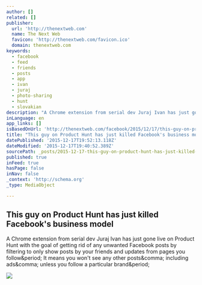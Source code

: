```yaml
---
author: []
related: []
publisher:
  url: 'http://thenextweb.com'
  name: The Next Web
  favicon: 'http://thenextweb.com/favicon.ico'
  domain: thenextweb.com
keywords:
  - facebook
  - feed
  - friends
  - posts
  - app
  - ivan
  - juraj
  - photo-sharing
  - hunt
  - slovakian
description: "A Chrome extension from serial dev Juraj Ivan has just gone live on Product Hunt with the goal of getting rid of any unwanted Facebook posts by filtering to only show posts by your friends and updates from pages you follow. It means you won't see any other posts, including ads, unless you follow a particular brand."
inLanguage: en
app_links: []
isBasedOnUrl: 'http://thenextweb.com/facebook/2015/12/17/this-guy-on-product-hunt-has-just-killed-facebooks-business-model/'
title: "This guy on Product Hunt has just killed Facebook's business model"
datePublished: '2015-12-17T19:52:13.118Z'
dateModified: '2015-12-17T19:40:52.389Z'
sourcePath: _posts/2015-12-17-this-guy-on-product-hunt-has-just-killed-facebooks-business.md
published: true
inFeed: true
hasPage: false
inNav: false
_context: 'http://schema.org'
_type: MediaObject

---
```

<article style=""><h1>This guy on Product Hunt has just killed Facebook's business model</h1><p>A Chrome extension from serial dev Juraj Ivan has just gone live on Product Hunt with the goal of getting rid of any unwanted Facebook posts by filtering to only show posts by your friends and updates from pages you follow&amp;period; It means you won't see any other posts&amp;comma; including ads&amp;comma; unless you follow a particular brand&amp;period;</p><img src="http://cdn1.tnwcdn.com/wp-content/blogs.dir/1/files/2015/12/Facebook-Friends-Feed-edit.png" /></article>